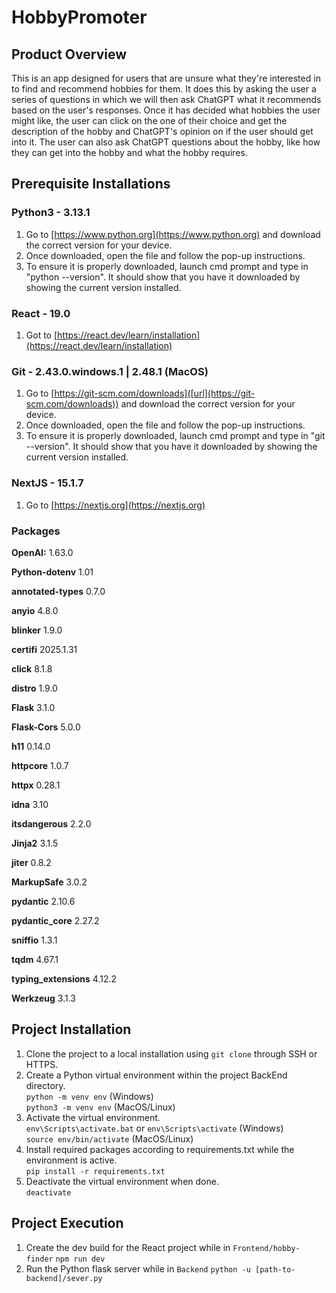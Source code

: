 # HobbyPromoter
## Product Overview
This is an app designed for users that are unsure what they're interested in to find and recommend hobbies for them. It does this by 
asking the user a series of questions in which we will then ask ChatGPT what it recommends based on the user's responses. Once it has 
decided what hobbies the user might like, the user can click on the one of their choice and get the description of the hobby and 
ChatGPT's opinion on if the user should get into it. The user can also ask ChatGPT questions about the hobby, like how they can get into 
the hobby and what the hobby requires. 

## Prerequisite Installations
### Python3 - 3.13.1
1. Go to [https://www.python.org](https://www.python.org) and download the correct version for your device.
2. Once downloaded, open the file and follow the pop-up instructions.
3. To ensure it is properly downloaded, launch cmd prompt and type in "python --version". It should show that you have it downloaded by showing the current version installed.

### React - 19.0
1. Got to [https://react.dev/learn/installation](https://react.dev/learn/installation)

### Git - 2.43.0.windows.1 | 2.48.1 (MacOS)
1. Go to [https://git-scm.com/downloads]([url](https://git-scm.com/downloads)) and download the correct version for your device.
2. Once downloaded, open the file and follow the pop-up instructions.
3. To ensure it is properly downloaded, launch cmd prompt and type in "git --version". It should show that you have it downloaded by showing the current version installed.

### NextJS - 15.1.7
1. Go to [https://nextjs.org](https://nextjs.org)

### Packages
**OpenAI:** 1.63.0

**Python-dotenv** 1.01

**annotated-types** 0.7.0

**anyio** 4.8.0

**blinker** 1.9.0

**certifi** 2025.1.31

**click** 8.1.8

**distro** 1.9.0

**Flask** 3.1.0

**Flask-Cors** 5.0.0

**h11** 0.14.0

**httpcore** 1.0.7

**httpx** 0.28.1

**idna** 3.10

**itsdangerous** 2.2.0

**Jinja2** 3.1.5

**jiter** 0.8.2

**MarkupSafe** 3.0.2

**pydantic** 2.10.6

**pydantic_core** 2.27.2

**sniffio** 1.3.1

**tqdm** 4.67.1

**typing_extensions** 4.12.2

**Werkzeug** 3.1.3

## Project Installation
1. Clone the project to a local installation using ``git clone`` through SSH or HTTPS.
2. Create a Python virtual environment within the project BackEnd directory. \
    ``python -m venv env`` (Windows) \
    ``python3 -m venv env`` (MacOS/Linux)
3. Activate the virtual environment. \
    ``env\Scripts\activate.bat`` or ``env\Scripts\activate`` (Windows) \
    ``source env/bin/activate`` (MacOS/Linux)
4. Install required packages according to requirements.txt while the environment is active. \
    ``pip install -r requirements.txt``
5. Deactivate the virtual environment when done. \
    ``deactivate``

## Project Execution
1. Create the dev build for the React project while in ``Frontend/hobby-finder``
   ``npm run dev``
2. Run the Python flask server while in ``Backend``
   ``python -u [path-to-backend]/sever.py``
